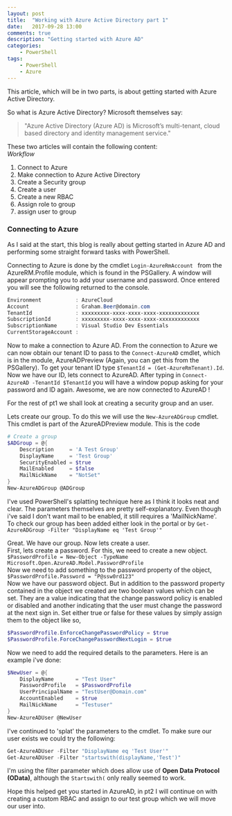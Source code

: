 ```yaml
---
layout: post
title:  "Working with Azure Active Directory part 1"
date:   2017-09-28 13:00
comments: true
description: "Getting started with Azure AD"
categories: 
    - PowerShell
tags: 
    - PowerShell
    - Azure
---
```


This article, which will be in two parts, is about getting started with Azure Active Directory.

So what is Azure Active Directory? Microsoft themselves say: 
> "Azure Active Directory (Azure AD) is Microsoft’s multi-tenant, cloud based directory and identity management service."

These two articles will contain the following content:  
*Workflow*
1. Connect to Azure  
2. Make connection to Azure Active Directory  
3. Create a Security group  
4. Create a user   
5. Create a new RBAC   
6. Assign role to group  
7. assign user to group  

### Connecting to Azure

As I said at the start, this blog is really about getting started in Azure AD and performing some straight forward tasks with PowerShell. 

Connecting to Azure is done by the cmdlet ```Login-AzureRmAccount ``` from the AzureRM.Profile module, which is found in the PSGallery. A window will appear prompting you to add your username and password. Once entered you will see the following returned to the console.  

```powershell
Environment           : AzureCloud
Account               : Graham.Beer@domain.com
TenantId              : xxxxxxxxx-xxxx-xxxx-xxxx-xxxxxxxxxxxxx
SubscriptionId        : xxxxxxxxx-xxxx-xxxx-xxxx-xxxxxxxxxxxxx
SubscriptionName      : Visual Studio Dev Essentials
CurrentStorageAccount :
```

Now to make a connection to Azure AD. From the connection to Azure we can now obtain our tenant ID to pass to the ```Connect-AzureAD``` cmdlet, which is in the module, AzureADPreview (Again, you can get this from the PSGallery). To get your tenant ID type ```$TenantId = (Get-AzureRmTenant).Id```. Now we have our ID, lets connect to AzureAD. After typing in ```Connect-AzureAD -TenantId $TenantId``` you will have a window popup asking for your password and ID again. Awesome, we are now connected to AzureAD !

For the rest of pt1 we shall look at creating a security group and an user.

Lets create our group. To do this we will use the ```New-AzureADGroup``` cmdlet. This cmdlet is part of the AzureADPreview module. This is the code

```powershell
# Create a group
$ADGroup = @{
    Description     = 'A Test Group' 
    DisplayName     = 'Test Group' 
    SecurityEnabled = $true 
    MailEnabled     = $false 
    MailNickName    = "NotSet"
}
New-AzureADGroup @ADGroup
```

I've used PowerShell's splatting technique here as I think it looks neat and clear. The parameters themselves are pretty self-explanatory. Even though i've said I don't want mail to be enabled, it still requires a 'MailNickName'. To check our group has been added either look in the portal or by ```Get-AzureADGroup -Filter "DisplayName eq 'Test Group'"```

Great. We have our group. Now lets create a user.  
First, lets create a password. For this, we need to create a new object.  
```$PasswordProfile = New-Object -TypeName Microsoft.Open.AzureAD.Model.PasswordProfile```  
Now we need to add something to the password property of the object,  
```$PasswordProfile.Password = "P@ssw0rd123"```  
Now we have our password object. But in addition to the password property contained in the  object we created are two boolean values which can be set. They are a value indicating that the change password policy is enabled or disabled and another indicating that the user must change the password at the next sign in. Set either true or false for these values by simply assign them to the object like so,
```powershell
$PasswordProfile.EnforceChangePasswordPolicy = $true
$PasswordProfile.ForceChangePasswordNextLogin = $true
```  
Now we need to add the required details to the parameters. Here is an example i've done:

```powershell
$NewUser = @{
    DisplayName       = "Test User" 
    PasswordProfile   = $PasswordProfile 
    UserPrincipalName = "TestUser@Domain.com"
    AccountEnabled    = $true 
    MailNickName      = "Testuser"
}
New-AzureADUser @NewUser
```  
I've continued to 'splat' the parameters to the cmdlet. To make sure our user exists we could try the following:
```powershell
Get-AzureADUser -Filter "DisplayName eq 'Test User'"    
Get-AzureADUser -Filter "startswith(displayName,'Test')"
```  
I'm using the filter parameter which does allow use of **Open Data Protocol (OData)**, although the `Startswith(` only really seemed to work. 

Hope this helped get you started in AzureAD, in pt2 I will continue on with creating a custom RBAC and assign to our test group which we will move our user into.
